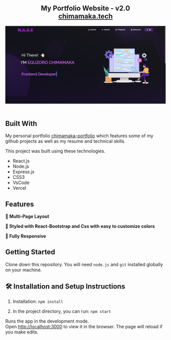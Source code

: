<h2 align="center">
  My Portfolio Website - v2.0<br/>
  <a href="" target="_blank">chimamaka.tech</a>
</h2>
<div align="center">
  <img alt="Demo" src="./Images/readme-img.png" />
</div>

<br/>

## Built With

My personal portfolio <a href="https://chimamaka-portfolio.vercel.app/" target="_blank">chimamaka-portfolio</a> which features some of my github projects as well as my resume and technical skills.<br/>

This project was built using these technologies.

- React.js
- Node.js
- Express.js
- CSS3
- VsCode
- Vercel

## Features

**📖 Multi-Page Layout**

**🎨 Styled with React-Bootstrap and Css with easy to customize colors**

**📱 Fully Responsive**

## Getting Started

Clone down this repository. You will need `node.js` and `git` installed globally on your machine.

## 🛠 Installation and Setup Instructions

1. Installation: `npm install`

2. In the project directory, you can run: `npm start`

Runs the app in the development mode.\
Open [http://localhost:3000](http://localhost:3000) to view it in the browser.
The page will reload if you make edits.
